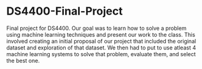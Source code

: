 # DS4400-Final-Project
Final project for DS4400. Our goal was to learn how to solve a problem using machine learning techniques and present our work to the class. This involved creating an initial proposal of our project that included the original dataset and exploration of that dataset. We then had to put to use atleast 4 machine learning systems to solve that problem, evaluate them, and select the best one.
